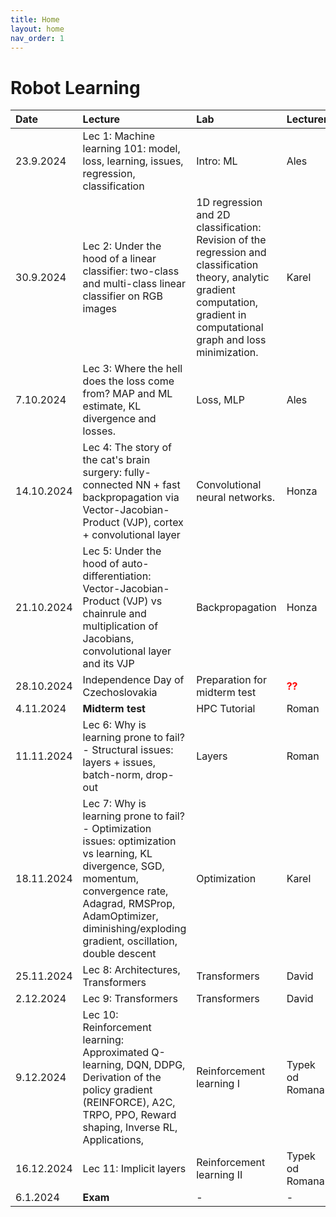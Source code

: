 ```yaml
---
title: Home
layout: home
nav_order: 1
---
```


# Robot Learning

| Date | Lecture        | Lab          | Lecturer | Homework |
|:--|:--|:--|:--|:--|
| 23.9.2024 | Lec 1: Machine learning 101: model, loss, learning, issues, regression, classification | Intro: ML | Ales | - |
| 30.9.2024 | Lec 2: Under the hood of a linear classifier: two-class and multi-class linear classifier on RGB images  | 1D regression and 2D classification: Revision of the regression and classification theory, analytic gradient computation, gradient in computational graph and loss minimization. | Karel  | - |
| 7.10.2024 | Lec 3: Where the hell does the loss come from? MAP and ML estimate, KL divergence and losses. | Loss, MLP  | Ales | HW1 - MLP |
| 14.10.2024 | Lec 4: The story of the cat's brain surgery: fully-connected NN + fast backpropagation via Vector-Jacobian-Product (VJP), cortex + convolutional layer  | Convolutional neural networks. | Honza | - |
| 21.10.2024 | Lec 5: Under the hood of auto-differentiation: Vector-Jacobian-Product (VJP) vs chainrule and multiplication of Jacobians, convolutional layer and its VJP | Backpropagation | Honza | HW2 - Autograd |
| 28.10.2024 | Independence Day of Czechoslovakia | Preparation for midterm test | <span style="color:red">**??**</span>  | - |
| 4.11.2024 | **Midterm test** | HPC Tutorial | Roman  | - |
| 11.11.2024 | Lec 6: Why is learning prone to fail? - Structural issues: layers + issues, batch-norm, drop-out | Layers | Roman | HW3 - Segmentation |
| 18.11.2024 | Lec 7: Why is learning prone to fail? - Optimization issues: optimization vs learning, KL divergence, SGD, momentum, convergence rate, Adagrad, RMSProp, AdamOptimizer, diminishing/exploding gradient, oscillation, double descent  | Optimization | Karel | - |
| 25.11.2024 | Lec 8: Architectures, Transformers  | Transformers | David | HW4 - Transformers |
| 2.12.2024 | Lec 9: Transformers  | Transformers | David | - |
| 9.12.2024 | Lec 10: Reinforcement learning: Approximated Q-learning, DQN, DDPG, Derivation of the policy gradient (REINFORCE), A2C, TRPO, PPO, Reward shaping, Inverse RL, Applications,  | Reinforcement learning I | Typek od Romana | - |
| 16.12.2024 | Lec 11: Implicit layers  | Reinforcement learning II | Typek od Romana | HW5 - RL |
| 6.1.2024 | **Exam** | - | -  | - |

